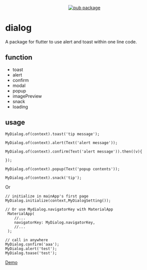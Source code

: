 
<p align="center">
    <a href="https://pub.dartlang.org/packages/shirne_dialog">
        <img src="https://img.shields.io/pub/v/shirne_dialog.svg" alt="pub package" />
    </a>
</p>

# dialog

A package for flutter to use alert and toast within one line code.

## function

* toast
* alert
* confirm
* modal
* popup
* imagePreview
* snack
* loading

## usage

```
MyDialog.of(context).toast('tip message');

MyDialog.of(context).alert(Text('alert message'));

MyDialog.of(context).confirm(Text('alert message')).then((v){

});

MyDialog.of(context).popup(Text('popup contents'));

MyDialog.of(context).snack('tip');
```

Or 
```
// initialize in mainApp's first page
MyDialog.initialize(context,MyDialogSetting());

// Or use Mydialog.navigatorKey with MaterialApp
 MaterialApp(
    //...
    navigatorKey: MyDialog.navigatorKey,
    //...
 );
 
// call in anywhere
MyDialog.confirm('aaa');
MyDialog.alert('test');
MyDialog.toase('test');

```

[Demo](https://www.shirne.com/demo/easydialog/)